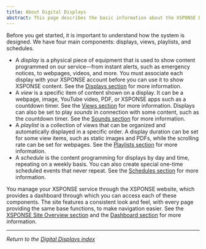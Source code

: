 ```yaml
---
title: About Digital Displays
abstract: This page describes the basic information about the XSPONSE Digital Display.
---
```

Before you get started, it is important to understand how the system is designed. We have four main components: displays, views, playlists, and schedules. 
- A _display_ is a physical piece of equipment that is used to show content programmed on our service—from instant alerts, such as emergency notices, to webpages, videos, and more. You must associate each display with your XSPONSE account before you can use it to show XSPONSE content. See the [Displays section](displays-management.md) for more information.
- A _view_ is a specific item of content shown on a display. It can be a webpage, image, YouTube video, PDF, or XSPONSE apps such as a countdown timer. See the [Views section](views-management.md) for more information. 
  Displays can also be set to play _sounds_ in connection with some content, such as the countdown timer. See the [Sounds section](sounds-management.md) for more information.
- A _playlist_ is a collection of views that can be organized and automatically displayed in a specific order. A display duration can be set for some view items, such as static images and PDFs, while the scrolling rate can be set for webpages. See the [Playlists section](playlists-management.md) for more information.
- A _schedule_ is the content programming for displays by day and time, repeating on a weekly basis. You can also create special one-time scheduled events that never repeat. See the [Schedules section](schedules-management.md) for more information.

You manage your XSPONSE service through the XSPONSE website, which provides a dashboard through which you can access each of these components. The site features a consistent look and feel, with every page providing the same base functions, to make navigation easier. See the [XSPONSE Site Overview section](general-ops/site-overview.md) and the [Dashboard section](general-ops/dashboard.md) for more information.

___
*Return to the [Digital Displays index](index.md)*
